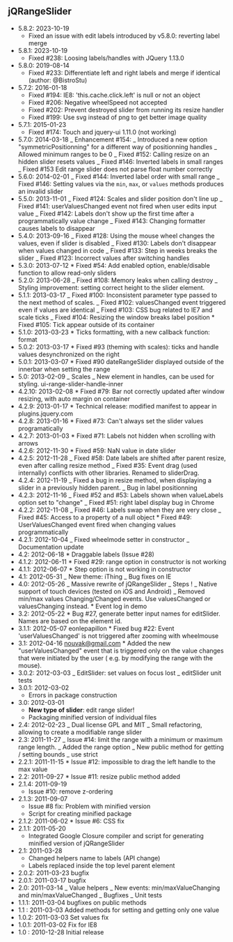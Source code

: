 ## jQRangeSlider
- 5.8.2: 2023-10-19
  - Fixed an issue with edit labels introduced by v5.8.0: reverting label merge
- 5.8.1: 2023-10-19
  - Fixed #238: Loosing labels/handles with JQuery 1.13.0
- 5.8.0: 2019-08-14
  - Fixed #233: Differentiate left and right labels and merge if identical (author: @BistroStu)
- 5.7.2: 2016-01-18
  - Fixed #194: IE8: 'this.cache.click.left' is null or not an object
  - Fixed #206: Negative wheelSpeed not accepted
  - Fixed #202: Prevent destroyed slider from running its resize handler
  - Fixed #199: Use svg instead of png to get better image quality
- 5.7.1: 2015-01-23
  - Fixed #174: Touch and jquery-ui 1.11.0 (not working)
- 5.7.0: 2014-03-18
  _ Enhancement #154:
  _ Introduced a new option "symmetricPositionning" for a different way of positionning handles
  _ Allowed minimum ranges to be 0
  _ Fixed #152: Calling resize on an hidden slider resets values
  _ Fixed #146: Inverted labels in small ranges
  _ Fixed #153 Edit range slider does not parse float number correctly
- 5.6.0: 2014-02-01
  _ Fixed #144: Inverted label order with small range
  _ Fixed #146: Setting values via the `min`, `max`, or `values` methods produces an invalid slider
- 5.5.0: 2013-11-01
  _ Fixed #124: Scales and slider position don't line up
  _ Fixed #141: userValuesChanged event not fired when user edits input value
  _ Fixed #142: Labels don't show up the first time after a programmatically value change
  _ Fixed #143: Changing formatter causes labels to disappear
- 5.4.0: 2013-09-16
  _ Fixed #128: Using the mouse wheel changes the values, even if slider is disabled
  _ Fixed #130: Labels don't disappear when values changed in code
  _ Fixed #133: Step in weeks breaks the slider
  _ Fixed #123: Incorrect values after switching handles
- 5.3.0: 2013-07-12 \* Fixed #54: Add enabled option, enable/disable function to allow read-only sliders
- 5.2.0: 2013-06-28
  _ Fixed #108: Memory leaks when calling destroy
  _ Styling improvement: setting correct height to the slider element.
- 5.1.1: 2013-03-17
  _ Fixed #100: Inconsistent parameter type passed to the next method of scales.
  _ Fixed #102: valuesChanged event triggered even if values are identical
  _ Fixed #103: CSS bug related to IE7 and scale ticks
  _ Fixed #104: Resizing the window breaks label position \* Fixed #105: Tick appear outside of its container
- 5.1.0: 2013-03-23 \* Ticks formatting, with a new callback function: format
- 5.0.2: 2013-03-17 \* Fixed #93 (theming with scales): ticks and handle values desynchronized on the right
- 5.0.1: 2013-03-07 \* Fixed #90 dateRangeSlider displayed outside of the innerbar when setting the range
- 5.0: 2013-02-09
  _ Scales
  _ New element in handles, can be used for styling. ui-range-slider-handle-inner
- 4.2.10: 2013-02-08 \* Fixed #79: Bar not correctly updated after window resizing, with auto margin on container
- 4.2.9: 2013-01-17 \* Technical release: modified manifest to appear in plugins.jquery.com
- 4.2.8: 2013-01-16 \* Fixed #73: Can't always set the slider values programatically
- 4.2.7: 2013-01-03 \* Fixed #71: Labels not hidden when scrolling with arrows
- 4.2.6: 2012-11-30 \* Fixed #59: NaN value in date slider
- 4.2.5: 2012-11-28
  _ Fixed #58: Date labels are shifted after parent resize, even after calling resize method
  _ Fixed #35: Event drag (used internally) conflicts with other libraries. Renamed to sliderDrag.
- 4.2.4: 2012-11-19
  _ Fixed a bug in resize method, when displaying a slider in a previously hidden parent.
  _ Bug in label positionning
- 4.2.3: 2012-11-16
  _ Fixed #52 and #53: Labels shown when valueLabels option set to "change"
  _ Fixed #51: right label display bug in Chrome
- 4.2.2: 2012-11-08
  _ Fixed #46: Labels swap when they are very close
  _ Fixed #45: Access to a property of a null object \* Fixed #49: UserValuesChanged event fired when changing values programmatically
- 4.2.1: 2012-10-04
  _ Fixed wheelmode setter in constructor
  _ Documentation update
- 4.2: 2012-06-18 \* Draggable labels (Issue #28)
- 4.1.2: 2012-06-11 \* Fixed #29: range option in constructor is not working
- 4.1.1: 2012-06-07 \* Step option is not working in constructor
- 4.1: 2012-05-31
  _ New theme: iThing
  _ Bug fixes on IE
- 4.0: 2012-05-26
  _ Massive rewrite of jQRangeSlider
  _ Steps !
  _ Native support of touch devices (tested on iOS and Android)
  _ Removed min/max values Changing/Changed events. Use valuesChanged or valuesChanging instead. \* Event log in demo
- 3.2: 2012-05-22 \* Bug #27, generate better input names for editSlider. Names are based on the element id.
- 3.1.1: 2012-05-07 eonlepapillon \* Fixed bug #22: Event 'userValuesChanged' is not triggered after zooming with wheelmouse
- 3.1: 2012-04-16 nouvak@gmail.com \* Added the new "userValuesChanged" event that is triggered only on the value changes that were initiated by the user ( e.g. by modifying the range with the mouse).
- 3.0.2: 2012-03-03
  _ EditSlider: set values on focus lost
  _ editSlider unit tests
- 3.0.1: 2012-03-02
  - Errors in package construction
- 3.0: 2012-03-01
  - **New type of slider**: edit range slider!
  - Packaging minified version of individual files
- 2.4: 2012-02-23
  _ Dual license GPL and MIT
  _ Small refactoring, allowing to create a modifiable range slider
- 2.3: 2011-11-27
  _ Issue #14: limit the range with a minimum or maximum range length.
  _ Added the range option
  _ New public method for getting / setting bounds
  _ use strict
- 2.2.1: 2011-11-15 \* Issue #12: impossible to drag the left handle to the max value
- 2.2: 2011-09-27 \* Issue #11: resize public method added
- 2.1.4: 2011-09-19
  - Issue #10: remove z-ordering
- 2.1.3: 2011-09-07
  - Issue #8 fix: Problem with minified version
  - Script for creating minified package
- 2.1.2: 2011-06-02 \* Issue #6: CSS fix
- 2.1.1: 2011-05-20
  - Integrated Google Closure compiler and script for generating minified version of jQRangeSlider
- 2.1: 2011-03-28
  - Changed helpers name to labels (API change)
  - Labels replaced inside the top level parent element
- 2.0.2: 2011-03-23 bugfix
- 2.0.1: 2011-03-17 bugfix
- 2.0: 2011-03-14
  _ Value helpers
  _ New events: min/maxValueChanging and min/maxValueChanged
  _ Bugfixes
  _ Unit tests
- 1.1.1: 2011-03-04 bugfixes on public methods
- 1.1 : 2011-03-03 Added methods for setting and getting only one value
- 1.0.2: 2011-03-03 Set values fix
- 1.0.1: 2011-03-02 Fix for IE8
- 1.0 : 2010-12-28 Initial release
